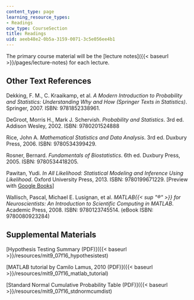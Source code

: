 ```yaml
---
content_type: page
learning_resource_types:
- Readings
ocw_type: CourseSection
title: Readings
uid: aeeb48e2-0b5a-3159-0071-3c5e056ee4b1
---
```


The primary course material will be the [lecture notes]({{< baseurl >}}/pages/lecture-notes) for each lecture.

Other Text References
---------------------

Dekking, F. M., C. Kraaikamp, et al. _A Modern Introduction to Probability and Statistics: Understanding Why and How (Springer Texts in Statistics)_. Springer, 2007. ISBN: 9781852338961.

DeGroot, Morris H., Mark J. Schervish. _Probability and Statistics_. 3rd ed. Addison Wesley, 2002. ISBN: 9780201524888

Rice, John A. _Mathematical Statistics and Data Analysis_. 3rd ed. Duxbury Press, 2006. ISBN: 9780534399429.

Rosner, Bernard. _Fundamentals of Biostatistics_. 6th ed. Duxbury Press, 2005. ISBN: 9780534418205.

Pawitan, Yudi. _In All Likelihood: Statistical Modeling and Inference Using Likelihood_. Oxford University Press, 2013. ISBN: 9780199671229. \[Preview with [Google Books](http://books.google.com/books?id=8T8fAQAAQBAJ&pg=PAfrontcover)\]

Wallisch, Pascal, Michael E. Lusignan, et al. _MATLAB{{< sup "®" >}} for Neuroscientists: An Introduction to Scientific Computing in MATLAB_. Academic Press, 2008. ISBN: 9780123745514. (eBook ISBN: 9780080923284)

Supplemental Materials
----------------------

[Hypothesis Testing Summary (PDF)]({{< baseurl >}}/resources/mit9_07f16_hypothesistest)

[MATLAB tutorial by Camilo Lamus, 2010 (PDF)]({{< baseurl >}}/resources/mit9_07f16_matlab_tutorial)

[Standard Normal Cumulative Probability Table (PDF)]({{< baseurl >}}/resources/mit9_07f16_stdnormcumdist)